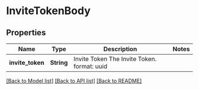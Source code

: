 # InviteTokenBody

## Properties

Name | Type | Description | Notes
------------ | ------------- | ------------- | -------------
**invite_token** | **String** | Invite Token  The Invite Token.  format: uuid | 

[[Back to Model list]](../README.md#documentation-for-models) [[Back to API list]](../README.md#documentation-for-api-endpoints) [[Back to README]](../README.md)


